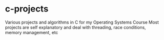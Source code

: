 # c-projects
Various projects and algorithms in C for my Operating Systems Course
Most projects are self explanatory and deal with threading, race conditions, memory management, etc
